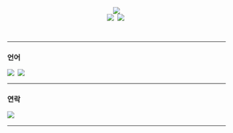 <!--## Hi there 👋-->

<!--
**shynewsky/shynewsky** is a ✨ _special_ ✨ repository because its `README.md` (this file) appears on your GitHub profile.

Here are some ideas to get you started:

- 🔭 I’m currently working on ...
- 🌱 I’m currently learning ...
- 👯 I’m looking to collaborate on ...
- 🤔 I’m looking for help with ...
- 💬 Ask me about ...
- 📫 How to reach me: ...
- 😄 Pronouns: ...
- ⚡ Fun fact: ...
-->

<div align="center">
  <img src="https://capsule-render.vercel.app/api?type=waving&color=gradient&customColorList=20&height=250&section=header&text=Welcome%20to%20My%20Github&desc=I'm%20Saeha%20Yang&animation=fadeIn&fontColor=ffffff&fontSize=50&fontAlignY=25&descSize=40&descAlignY=50" />
</div>

<!--타이틀 부분
align="center" -- 가운데 정렬
type=waving -- 전체 형태
color=gradient -- 색상
customColorList=20 -- 색 팔레트 번호
height=250 -- 높이
section=header -- ?
text=Welcome%20to%20My%20Github -- 윗줄, 자간(%20) 
desc=I'm%20Saeha%20Yang -- 아랫줄, 자간(%20)
animation=fadeIn -- 모든 글자 등장 애니메이션
fontColor=ffffff -- 윗줄 글자 색상
fontSize=50 -- 윗줄 글자 크기
fontAlignY=25 -- 윗줄 글자 상하 위치
descSize=40 -- 아랫줄 글자 크기
descAlignY=50 -- 아랫줄 글자 상하 위치
" />
-->

<div align="center">
  <img src="https://github-readme-stats.vercel.app/api?username=shynewsky&show_icons=true&include_all_commits=true&hide_border=true&bg_color=879ee8,aa9fdb,cc9fce&title_color=fff&text_color=fff" />&nbsp
  <img src="https://github-readme-stats.vercel.app/api/top-langs/?username=shynewsky&layout=donut&hide_border=true&bg_color=879ee8,aa9fdb,cc9fce&title_color=fff&text_color=fff" />&nbsp
</div>

<!--깃허드 등급
username=shynewsky -- 참고할 계정
show_icons=true -- 아이콘 보여주기
include_all_commits=true -- 모든 커밋 포함시키기
hide_border=true -- 테두리 숨기기
bg_color=879ee8,aa9fdb,cc9fce -- 배경 색상(여러개 넣으면 순서대로 그라데이션)
title_color=fff -- 제목 글자 색상
text_color=fff -- 본문 글자 색상
-->

<!--많이 사용하는 언어
/top-langs/ -- 많이 사용하는 언어
username=shynewsky -- 참고할 계정
layout=compact -- normal, compact, donut, donut-vertical, pie
hide_border=true -- 테두리 숨기기
bg_color=879ee8,aa9fdb,cc9fce -- 배경 색상(여러개 넣으면 순서대로 그라데이션)
title_color=fff -- 제목 글자 색상
text_color=fff -- 본문 글자 색상
-->

<br> <!--띄어쓰기-->

---

<h3> 언어 </h3>
<div>
  <img src="https://img.shields.io/badge/python-20232a.svg?style=for-the-badge&logo=python&logoColor=3776AB" />&nbsp
  <img src="https://img.shields.io/badge/c++-20232a.svg?style=for-the-badge&logo=c++&logoColor=A8B9CC" />&nbsp
</div>


---

<h3> 연락 </h3>
<div>
  <img src="https://img.shields.io/badge/naver-20232a.svg?style=for-the-badge&logo=naver&logoColor=03C75A" />&nbsp
</div>

---
